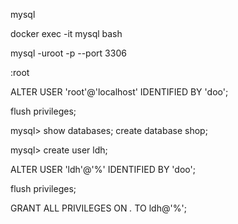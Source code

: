 mysql


docker exec -it mysql bash

mysql -uroot -p --port 3306

:root

ALTER USER 'root'@'localhost' IDENTIFIED BY 'doo';

flush privileges;


mysql> show databases;
create database shop;

mysql> create user ldh; 

ALTER USER 'ldh'@'%' IDENTIFIED BY 'doo';

flush privileges;

GRANT ALL PRIVILEGES ON *.* TO ldh@'%';
